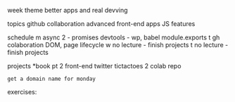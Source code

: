 week theme
	better apps and real devving

topics
	github collaboration
	advanced front-end apps 
	JS features

schedule
	m
		async 2 - promises
		devtools - wp, babel
		module.exports
	t
		gh colaboration 
		DOM, page lifecycle
	w
		no lecture - finish projects
	t
		no lecture - finish projects

projects
	*book pt 2
	front-end twitter
	tictactoes 2
	colab repo
	
	get a domain name for monday

exercises:

